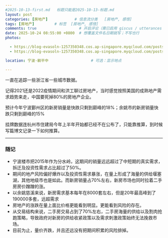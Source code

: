 ```yaml
---
#2025-10-13-first.md   标题只能是2025-10-13-标题.md
layout: post
categories: [房地产]            # 信息流分类   [房地产, 感悟]
tags: [房地产]         # 标签  [房地产, 感悟]
comments: true                   # 开启评论（需已启用 giscus / utterances / waline）
date: 2025-10-24 08:55:00 +0800  # 想覆盖文件名日期就写；不写也行
photos:

  - https://blog-evasoln-1257350348.cos.ap-singapore.myqcloud.com/posts/20251019-1.png
  - https://blog-evasoln-1257350348.cos.ap-singapore.myqcloud.com/posts/20251019-4.png

location: 宁波·躺平中                   # 可选：显示地点

---
```

一直在追踪一些浙江省一些城市数据。

记得2021还是2022疫情期间和洪工聊过房地产，当时感觉按照美国的成熟地产需求趋势来走，中国要死掉80%的房地产企业。

预计今年宁波鄞州区的新房销量是快跌只剩到巅峰的18%；余姚市的新房销量快跌只剩到巅峰的15%

挂牌数据连杭州市住建局今年上半年开始都已经不在公布了，只能靠推算，到时候写篇博文记录一下如何推算。

---

### 随记
- 宁波楼市把2015年作为分水岭，这期间的销量远远超过了中短期的真实需求，拆迁及投资性需求占比超过了50%。
- 期间的地产风险偏好爆炸以及投资性需求暴涨，在量上形成了海量的供给堰塞湖，其他地级市也是如此。而新房销量占70%左右，新房市场也同时拉着二手房房价蹭蹭的涨。
- 以余姚慈溪来说，新房需求基本每年在8000套左右，但是20年最高峰到了190000多套，远超需求
- 房地产的涨跌在量上面比价格更能看到明显。更能看到风险的存在。
- 从交易结构来说，二手房交易占到了70%左右，二手房海量的供给以及割肉抢跑策略，导致政府对新房的供给收紧政策以及需求刺激政策始终无法挽救市场。
- 目前为止，量价齐跌，并且还远没有把期间积累的风险排掉。
